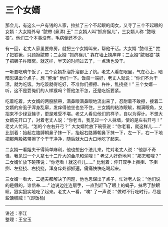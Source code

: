 # 三个女婿

那会儿，有这么一户有钱的人家，拉扯了三个不起眼的闺女，又寻了三个不起眼的女婿：大女婿外号 “脓帶 (鼻涕) 王” 二女婿人叫”抓疥猴儿”，三女婿人称 “脓眼狼”。他们三个本事没有，毛病倒还不少。

有一回，老丈人家里要修房，就把三个女婿叫来，帮他干活。大女婿 “脓带王” 拄了把铁锹，只顾擦脓帶；二女婿 “抓疥猴儿” 靠在墙上挠痒痒；三女婿”脓眼狼”挟了把镢子杵眼窝。就这样，半天的时间过去了，一点活也没干。

一听要吃晌午饭了，三个女婿扑溜扑溜都上了炕。老丈人看在眼里，气在心上，暗暗思谋出个点子，想 “整治” 他们一下。饭菜一端好，老丈人就说：“你们不为干活，就为吃饭。为吃饭就得吃好，不准你们擦擦、杵杵，乱挠挠！” 三个女婿一听，这不是耍俺们的人样猴吗？管他怎不怎，还是吃饭要紧。

吃着吃着，大女婿的两股脓帶，满鼻眼满鼻眼地流出来了，忍耐着不敢擦，接着二女婿的疥虱子浑身乱窜，发痒得他坐也坐不住。三女婿的粘浓眼眦，糊满眼角，又招来不少绿豆蝇子，更是难受不堪。老丈人看见他们的样子，自以为得计。不想大女婿先开口了，对着老丈人说：“你老当，我见过一个人抹墙，使的是左右开弓！” 老丈人忙问。“怎的个左右开弓？” 大女婿忙放下碗筷说：“你老看，就这样儿……” 比划着：抬起左胳膊朝鼻子抹一下，抬起右胳膊朝鼻下抹一下，左一下，右一下地把那两股脓带擦了个干干净净，随后就大口大口地吃了起来。

二女婿一看姐夫干得简单麻利，他也想出个法儿来，忙对老丈人说：“他那不奇怪，我见过一个人拿七十二斤大的金爪和泥哩！” 老丈人好奇地问：“那怎和哩？” 二女婿忙放下碗筷说：“你老看！就这样儿……” 比划着：伸开双手上捯捯、下捯捯、左挠挠、右挠挠，浑身痒处都抓遍，痛痛快快吃喝起来。

三女婿一看大、二姐夫都解决了问题，他也思谋出了点子，忙对老人说：“他们说的是假的，谁信奉……” 边说边连连扇手，一直到赶飞了眼上的蝇子，抹尽了脓眼眦，狠实狠实地吃了起来。老丈人一看，“唉” 了一声说：”做时不行吃时行，尽是些馕糕贼！”(即饭桶)

---

讲述：李江  
整理：王宝玉